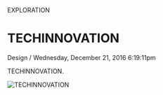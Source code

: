 <p class="type">EXPLORATION</p>

# TECHINNOVATION

<p class="meta">Design  /  Wednesday, December 21, 2016 6:19:11pm</p>

TECHINNOVATION.

![TECHINNOVATION](https://farooq-agent.web.app/assets/images/works/large/techinnovation.jpg)
